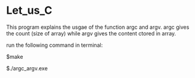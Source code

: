 # Let_us_C 
This program explains the usgae of the function argc and argv. argc gives the count (size of array) while argv gives the content ctored in array.

run the following command in terminal:

$make

$./argc_argv.exe
